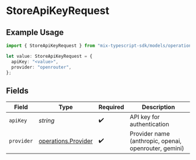# StoreApiKeyRequest

## Example Usage

```typescript
import { StoreApiKeyRequest } from "mix-typescript-sdk/models/operations";

let value: StoreApiKeyRequest = {
  apiKey: "<value>",
  provider: "openrouter",
};
```

## Fields

| Field                                                      | Type                                                       | Required                                                   | Description                                                |
| ---------------------------------------------------------- | ---------------------------------------------------------- | ---------------------------------------------------------- | ---------------------------------------------------------- |
| `apiKey`                                                   | *string*                                                   | :heavy_check_mark:                                         | API key for authentication                                 |
| `provider`                                                 | [operations.Provider](../../models/operations/provider.md) | :heavy_check_mark:                                         | Provider name (anthropic, openai, openrouter, gemini)      |